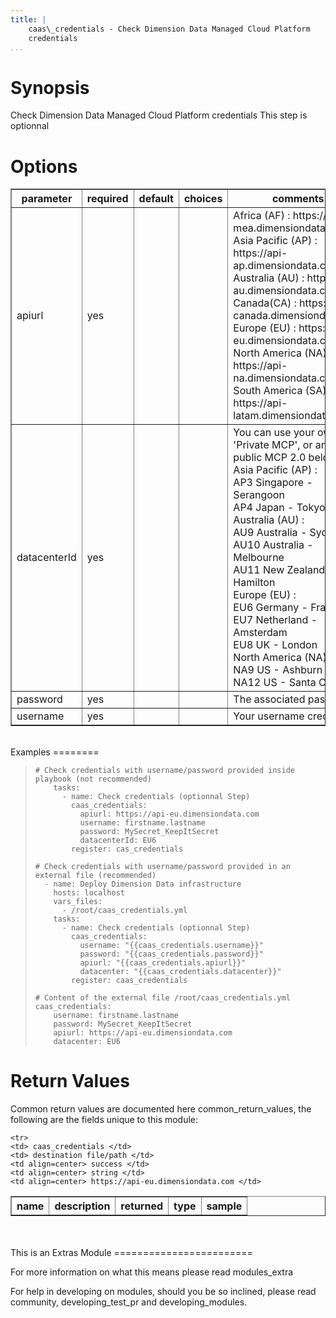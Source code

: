 ```yaml
---
title: |
    caas\_credentials - Check Dimension Data Managed Cloud Platform
    credentials
...
```


Synopsis
========

Check Dimension Data Managed Cloud Platform credentials This step is
optionnal

Options
=======

<table border=1 cellpadding=4>
<tr>
<th class="head">parameter</th>
<th class="head">required</th>
<th class="head">default</th>
<th class="head">choices</th>
<th class="head">comments</th>
</tr>
        <tr>
<td>apiurl<br/><div style="font-size: small;"></div></td>
<td>yes</td>
<td></td>
    <td><ul></ul></td>
    <td><div>Africa (AF) : https://api-mea.dimensiondata.com</div><div>Asia Pacific (AP) : https://api-ap.dimensiondata.com</div><div>Australia (AU) : https://api-au.dimensiondata.com</div><div>Canada(CA) : https://api-canada.dimensiondata.com</div><div>Europe (EU) : https://api-eu.dimensiondata.com</div><div>North America (NA) : https://api-na.dimensiondata.com</div><div>South America (SA) : https://api-latam.dimensiondata.com</div></td></tr>
        <tr>
<td>datacenterId<br/><div style="font-size: small;"></div></td>
<td>yes</td>
<td></td>
    <td><ul></ul></td>
    <td><div>You can use your own 'Private MCP', or any public MCP 2.0 below :</div><div>Asia Pacific (AP) :</div><div>   AP3 Singapore - Serangoon</div><div>   AP4 Japan - Tokyo</div><div>Australia (AU) :</div><div>   AU9 Australia - Sydney</div><div>   AU10  Australia - Melbourne</div><div>   AU11 New Zealand - Hamilton</div><div>Europe (EU) :</div><div>   EU6 Germany - Frankfurt</div><div>   EU7 Netherland - Amsterdam</div><div>   EU8 UK - London</div><div>North America (NA) :</div><div>   NA9 US - Ashburn</div><div>   NA12 US - Santa Clara</div></td></tr>
        <tr>
<td>password<br/><div style="font-size: small;"></div></td>
<td>yes</td>
<td></td>
    <td><ul></ul></td>
    <td><div>The associated password</div></td></tr>
        <tr>
<td>username<br/><div style="font-size: small;"></div></td>
<td>yes</td>
<td></td>
    <td><ul></ul></td>
    <td><div>Your username credential</div></td></tr>
    </table>
</br>
Examples
========

>     # Check credentials with username/password provided inside playbook (not recommended)
>         tasks:
>           - name: Check credentials (optionnal Step)
>             caas_credentials:
>               apiurl: https://api-eu.dimensiondata.com
>               username: firstname.lastname
>               password: MySecret_KeepItSecret
>               datacenterId: EU6 
>             register: cas_credentials
>
>     # Check credentials with username/password provided in an external file (recommended)
>       - name: Deploy Dimension Data infrastructure  
>         hosts: localhost
>         vars_files:
>           - /root/caas_credentials.yml
>         tasks:
>           - name: Check credentials (optionnal Step)
>             caas_credentials:
>               username: "{{caas_credentials.username}}"
>               password: "{{caas_credentials.password}}"
>               apiurl: "{{caas_credentials.apiurl}}"
>               datacenter: "{{caas_credentials.datacenter}}" 
>             register: caas_credentials
>
>     # Content of the external file /root/caas_credentials.yml
>     caas_credentials:
>         username: firstname.lastname
>         password: MySecret_KeepItSecret
>         apiurl: https://api-eu.dimensiondata.com
>         datacenter: EU6 

Return Values
=============

Common return values are documented here common\_return\_values, the
following are the fields unique to this module:

<table border=1 cellpadding=4>
<tr>
<th class="head">name</th>
<th class="head">description</th>
<th class="head">returned</th>
<th class="head">type</th>
<th class="head">sample</th>
</tr>

    <tr>
    <td> caas_credentials </td>
    <td> destination file/path </td>
    <td align=center> success </td>
    <td align=center> string </td>
    <td align=center> https://api-eu.dimensiondata.com </td>
</tr>

</table>
</br></br>
This is an Extras Module
========================

For more information on what this means please read modules\_extra

For help in developing on modules, should you be so inclined, please
read community, developing\_test\_pr and developing\_modules.
